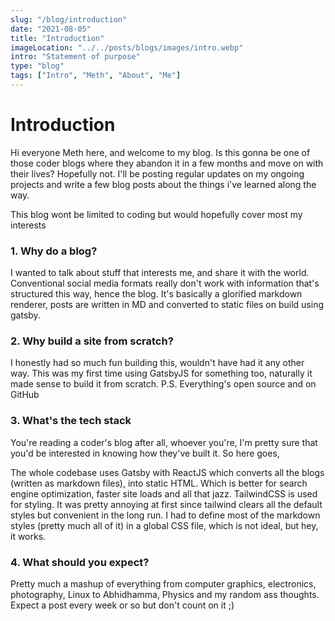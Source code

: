 ```yaml
---
slug: "/blog/introduction"
date: "2021-08-05"
title: "Introduction"
imageLocation: "../../posts/blogs/images/intro.webp"
intro: "Statement of purpose"
type: "blog"
tags: ["Intro", "Meth", "About", "Me"]
---
```


# Introduction

Hi everyone Meth here, and welcome to my blog. Is this gonna be one of those
coder blogs where they abandon it in a few months and move on with their lives?
Hopefully not. I'll be posting regular updates on my ongoing projects and write
a few blog posts about the things i've learned along the way.

This blog wont be limited to coding but would hopefully cover most my interests

### 1. Why do a blog?

I wanted to talk about stuff that interests me, and share it with the world.
Conventional social media formats really don't work with information that's
structured this way, hence the blog. It's basically a glorified markdown 
renderer, posts are written in MD and converted to static files on build using
gatsby.

### 2. Why build a site from scratch?

I honestly had so much fun building this, wouldn't have had it any other way. 
This was my first time using GatsbyJS for something too, naturally it made sense
to build it from scratch.
P.S. Everything's open source and on GitHub

### 3. What's the tech stack

You're reading a coder's blog after all, whoever you're, I'm pretty sure that
you'd be interested in knowing how they've built it. So here goes,

The whole codebase uses Gatsby with ReactJS which converts all the blogs
(written as markdown files), into static HTML. Which is better for search
engine optimization, faster site loads and all that jazz. TailwindCSS is used
for styling. It was pretty annoying at first since tailwind clears all the
default styles but convenient in the long run. I had to define most of the
markdown styles (pretty much all of it) in a global CSS file, which is not
ideal, but hey, it works.

### 4. What should you expect?

Pretty much a mashup of everything from computer graphics, electronics,
photography, Linux to Abhidhamma, Physics and my random ass thoughts. Expect a
post every week or so but don't count on it ;)
